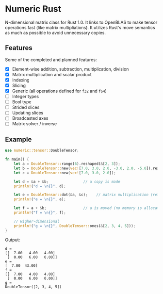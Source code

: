 
# Numeric Rust

N-dimensional matrix class for Rust 1.0. It links to OpenBLAS to make tensor
operations fast (like matrix multipliations). It utilizes Rust's move semantics
as much as possible to avoid unnecessary copies.

## Features

Some of the completed and planned features:

* [x] Element-wise addition, subtraction, multiplication, division
* [x] Matrix multiplication and scalar product
* [x] Indexing
* [x] Slicing
* [x] Generic (all operations defined for `f32` and `f64`)
* [ ] Integer types
* [ ] Bool type
* [ ] Strided slices
* [ ] Updating slices
* [ ] Broadcasted axes
* [ ] Matrix solver / inverse

## Example

```rust
use numeric::tensor::DoubleTensor;

fn main() {
    let a = DoubleTensor::range(6).reshaped(&[2, 3]);
    let b = DoubleTensor::new(vec![7.0, 3.0, 2.0, -3.0, 2.0, -5.0]).reshaped(&[2, 3]);
    let c = DoubleTensor::new(vec![7.0, 3.0, 2.0]);

    let d = &a + &b;                // a copy is made
    println!("d = \n{}", d);

    let e = DoubleTensor::dot(&a, &c);    // matrix multiplication (returns a new tensor)
    println!("e = \n{}", e);

    let f = a + &b;                 // a is moved (no memory is allocated)
    println!("f = \n{}", f);

    // Higher-dimensional
    println!("g = \n{}", DoubleTensor::ones(&[2, 3, 4, 5]));
}
```

Output:

```
d =
[[  7.00   4.00   4.00]
 [  0.00   6.00   0.00]]
e =
[  7.00  43.00]
f =
[[  7.00   4.00   4.00]
 [  0.00   6.00   0.00]]
g =
DoubleTensor([2, 3, 4, 5])    
```
